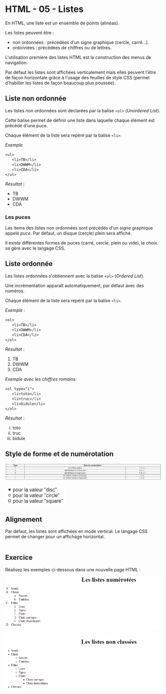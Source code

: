 # HTML - 05 - Listes 

En HTML, une liste est un ensemble de points (alinéas).

Les listes peuvent être :

* non ordonnées : précédées d'un signe graphique (cercle, carré...). 
* ordonnées : précédées de chiffres ou de lettres. 

L'utilisation première des listes HTML est la construction des menus de navigation. 

Par défaut les listes sont affichées verticalement mais elles peuvent l'être de façon horizontale grâce à l'usage des feuilles de style CSS (permet d'habiller les listes de façon beaucoup plus poussée).    

## Liste non ordonnée 

Les listes non ordonnées sont déclarées par la balise `<ul>` (_Unordered List_). 

Cette balise permet de définir une liste dans laquelle chaque élément est précédé d'une puce. 

Chaque élément de la liste sera repéré par la balise `<li>`. 

_Exemple_ 

	<ul> 
	   <li>TB</li> 
	   <li>DWWM</li>
	   <li>CDA</li>
	</ul>

_Résultat_ : 

<ul> 
      <li>TB</li> 
	  <li>DWWM</li>
	  <li>CDA</li>
</ul>

### Les puces

Les items des listes non ordonnées sont précédés d'un signe graphique appelé _puce_. Par défaut, un disque (cercle) plein sera affiché. 

Il existe différentes formes de puces (carré, cercle, plein ou vide), le choix se gère avec le langage CSS.  

## Liste ordonnée 

Les listes ordonnées s'obtiennent avec la balise `<ol>` (_Ordered List_). 

Une incrémentation apparaît automatiquement, par défaut avec des numéros.

Chaque élément de la liste sera repéré par la balise `<li>`.

_Exemple :_ 

	<ol> 
	   <li>TB</li> 
	   <li>DWWM</li>
	   <li>CDA</li>
	</ol>

_Résultat_ : 

<ol> 
    <li>TB</li> 
	<li>DWWM</li>
	<li>CDA</li>
</ol>

_Exemple avec les chiffres romains:_ 

    <ol type="i">
       <li>toto</li>
       <li>truc</li>
       <li>bidule</li>
    </ol>

_Résultat_ : 

<ol type="i">
  <li>toto</li>
  <li>truc</li>
  <li>bidule</li>
</ol>

## Style de forme et de numérotation

![numérotation](images/type_list.png)

![forme](images/style_list_form.png)

## Alignement

Par défaut, les listes sont affichées en mode vertical. Le langage CSS permet de changer pour un affichage horizontal.   
 
## Exercice

Réalisez les exemples ci-dessous dans une nouvelle page HTML :

![Exercice 1](images/HTML_05_Exercice1.png)
